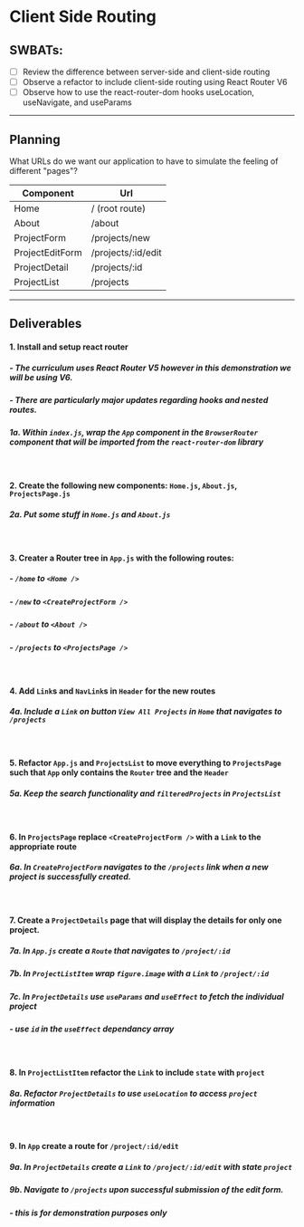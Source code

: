 # Client Side Routing

## SWBATs:

- [ ] Review the difference between server-side and client-side routing
- [ ] Observe a refactor to include client-side routing using React Router V6
- [ ] Observe how to use the react-router-dom hooks useLocation, useNavigate, and useParams

---

## Planning

What URLs do we want our application to have to simulate the feeling of different "pages"?

| Component       | Url                |
| --------------- | ------------------ |
| Home            | / (root route)     |
| About           | /about             |
| ProjectForm     | /projects/new      |
| ProjectEditForm | /projects/:id/edit |
| ProjectDetail   | /projects/:id      |
| ProjectList     | /projects          |

---

## Deliverables

#### 1. Install and setup react router

##### - The curriculum uses React Router V5 however in this demonstration we will be using V6.
##### - There are particularly major updates regarding hooks and nested routes.



##### 1a. Within `index.js`, wrap the `App` component in the `BrowserRouter` component that will be imported from the `react-router-dom` library

<br /> 

#### 2. Create the following new components: `Home.js`, `About.js`, `ProjectsPage.js`
##### 2a. Put some stuff in `Home.js` and `About.js`


<br /> 

#### 3. Creater a Router tree in `App.js` with the following routes:
##### - `/home` to `<Home />`
##### - `/new` to `<CreateProjectForm />`
##### - `/about` to `<About />`
##### - `/projects` to `<ProjectsPage />`


<br /> 

#### 4. Add `Link`s and `NavLink`s in `Header` for the new routes
##### 4a. Include a `Link` on button `View All Projects` in `Home` that navigates to `/projects`


<br /> 

#### 5. Refactor `App.js` and `ProjectsList` to move everything to `ProjectsPage` such that `App` only contains the `Router` tree and the `Header`
##### 5a. Keep the search functionality and `filteredProjects` in `ProjectsList`


<br /> 

#### 6. In `ProjectsPage` replace `<CreateProjectForm />` with a `Link` to the appropriate route
##### 6a. In `CreateProjectForm` navigates to the `/projects` link when a new project is successfully created.


<br /> 

#### 7. Create a `ProjectDetails` page that will display the details for only one project.
##### 7a. In `App.js` create a `Route` that navigates to `/project/:id`
##### 7b. In `ProjectListItem` wrap `figure.image` with a `Link` to `/project/:id`
##### 7c. In `ProjectDetails` use `useParams` and `useEffect` to fetch the individual project
##### - use `id` in the `useEffect` dependancy array


<br /> 

#### 8. In `ProjectListItem` refactor the `Link` to include `state` with `project`
##### 8a. Refactor `ProjectDetails` to use `useLocation` to access `project` information


<br /> 

#### 9. In `App` create a route for `/project/:id/edit`
##### 9a. In `ProjectDetails` create a `Link` to `/project/:id/edit` with state `project`
##### 9b. Navigate to `/projects` upon successful submission of the edit form.
##### - this is for demonstration purposes only
